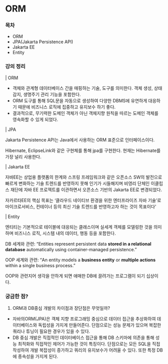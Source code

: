 # ORM

### 목차

* ORM
* JPA(Jakarta Persistence API)
* Jakarta EE
* Entity

### 강의 정리

\| ORM

* 객체와 관계형 데이터베이스 간을 매핑하는 기술, 도구를 의미한다. 객체 생성, 상태 감지, 생명주기 관리 기능을 포함한다.&#x20;
* ORM 도구를 통해 SQL문을 자동으로 생성하여 다양한 DBMS에 유연하게 대응하기 때문에 비즈니스 로직에 집중하고 유지보수 하기 좋다.&#x20;
* 결과적으로, 무기력한 도메인 객체가 아닌 객체지향 원칙을 따르는 도메인 객체를 영속화할 수 있게 되었다.

\| JPA

Jakarta Persistence API는 Java에서 사용하는 ORM 표준으로 인터페이스이다.

Hibernate, EclipseLink와 같은 구현체를 통해 jpa를 구현한다. 현재는 Hibernate를 가장 널리 사용한다.

\| Jakarta EE

자바EE는 상업용 플랫폼의 한계와 스프링 프레임워크와 같은 오픈소스 SW의 발전으로 빠르게 변화하는 기술 트렌드를 반영하지 못해 인기가 시들해지며 비영리 단체인 이클립스 재단에 자바 EE 프로젝트를 이관하면서 오픈소스 기반의 Jakarta EE로 변경되었다.

자카르타EE의 핵심 목표는 ‘클라우드 네이티브 환경을 위한 엔터프라이즈 자바 기술’로 마이크로서비스, 컨테이너 등의 최신 기술 트렌드를 반영하고자 하는 것이 목표이다'

\| Entity

엔티티는 기본적으로  테이블에 대응되는 클래스이며 실세계 객체를 모델링한 것을 의미하며 비즈니스 로직, 시스템 내의 데이터, 행동 등을 포함한다.

DB 세계와 관련: “Entities represent persistent data **stored in a relational database** automatically using container-managed persistence.”

OOP 세계와 관련: “An entity models a **business entity** or **multiple actions** within a single business process.”

OOP와 관련지어 생각을 안하게 되면 애매한 DB에 끌려가는 프로그램이 되기 십상이다.



### 궁금한 점?

1. ORM과 DB중심 개발의 차이점과 장단점은 무엇일까?

* 자바의ORM(JPA)은 객체 지향 프로그래밍 중심으로 데이터 접근을 추상화하여 데이터베이스와 독립성을 가지게 만들어준다. 단점으로는 성능 문제가 있으며 복잡한 쿼리나 튜닝이 필요한 경우가 있을 수 있다.
* DB 중심 개발은 직접적인 데이터베이스 접근을 통해 DB 스키마에 의존을 통해 성능 최적화와 직접적인 제어가 가능한 것이 특징이다. 단점으로는 모든 SQL을 직접 작성하여 개발 복잡성이 증가하고 쿼리의 유지보수가 어려울 수 있다. 또한 특정 DB에 종속성을 가지게 된다.

